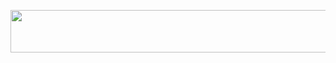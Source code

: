 <p align="left"><a href="https://heroku.com/deploy?template=https://github.com/streex7/Stree"> <img src="https://img.shields.io/badge/Deploy%20To%20Heroku-darkblue?style=for-the-badge&logo=heroku" width="520" height="68.45"/></a></p>
